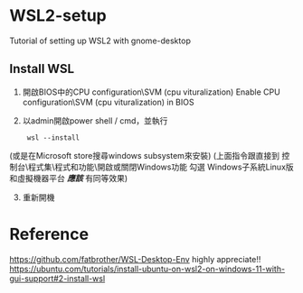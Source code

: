 # WSL2-setup
Tutorial of setting up WSL2 with gnome-desktop

## Install WSL
1. 開啟BIOS中的CPU configuration\SVM (cpu vituralization)   Enable CPU configuration\SVM (cpu vituralization) in BIOS  
2. 以admin開啟power shell / cmd，並執行

        wsl --install
(或是在Microsoft store搜尋windows subsystem來安裝)
(上面指令跟直接到 控制台\程式集\程式和功能\開啟或關閉Windows功能 勾選 Windows子系統Linux版和虛擬機器平台 _**應該**_ 有同等效果)

3. 重新開機







# Reference
https://github.com/fatbrother/WSL-Desktop-Env highly appreciate!!  
https://ubuntu.com/tutorials/install-ubuntu-on-wsl2-on-windows-11-with-gui-support#2-install-wsl
